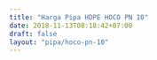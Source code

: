 ```yaml
---
title: "Harga Pipa HDPE HOCO PN 10"
date: 2018-11-13T08:18:42+07:00
draft: false
layout: "pipa/hoco-pn-10"
---
```



